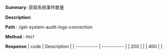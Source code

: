 **Summary**: 获取系统事件数量

**Description**:

**Path** : /get-system-audit-logs-connection

**Method** : `POST`

**Response**
| code      | Description |
| ----------- | ----------- |
|  200   |       |
|  400   |       |

